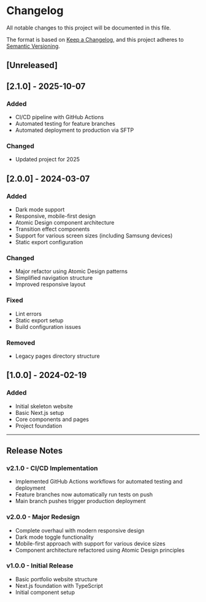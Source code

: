 # Changelog

All notable changes to this project will be documented in this file.

The format is based on [Keep a Changelog](https://keepachangelog.com/en/1.0.0/),
and this project adheres to [Semantic Versioning](https://semver.org/spec/v2.0.0.html).

## [Unreleased]

## [2.1.0] - 2025-10-07

### Added

- CI/CD pipeline with GitHub Actions
- Automated testing for feature branches
- Automated deployment to production via SFTP

### Changed

- Updated project for 2025

## [2.0.0] - 2024-03-07

### Added

- Dark mode support
- Responsive, mobile-first design
- Atomic Design component architecture
- Transition effect components
- Support for various screen sizes (including Samsung devices)
- Static export configuration

### Changed

- Major refactor using Atomic Design patterns
- Simplified navigation structure
- Improved responsive layout

### Fixed

- Lint errors
- Static export setup
- Build configuration issues

### Removed

- Legacy pages directory structure

## [1.0.0] - 2024-02-19

### Added

- Initial skeleton website
- Basic Next.js setup
- Core components and pages
- Project foundation

---

## Release Notes

### v2.1.0 - CI/CD Implementation

- Implemented GitHub Actions workflows for automated testing and deployment
- Feature branches now automatically run tests on push
- Main branch pushes trigger production deployment

### v2.0.0 - Major Redesign

- Complete overhaul with modern responsive design
- Dark mode toggle functionality
- Mobile-first approach with support for various device sizes
- Component architecture refactored using Atomic Design principles

### v1.0.0 - Initial Release

- Basic portfolio website structure
- Next.js foundation with TypeScript
- Initial component setup
